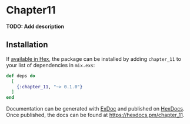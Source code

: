 # Chapter11

**TODO: Add description**

## Installation

If [available in Hex](https://hex.pm/docs/publish), the package can be installed
by adding `chapter_11` to your list of dependencies in `mix.exs`:

```elixir
def deps do
  [
    {:chapter_11, "~> 0.1.0"}
  ]
end
```

Documentation can be generated with [ExDoc](https://github.com/elixir-lang/ex_doc)
and published on [HexDocs](https://hexdocs.pm). Once published, the docs can
be found at <https://hexdocs.pm/chapter_11>.

